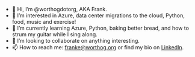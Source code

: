 - 👋 Hi, I’m @worthogdotorg, AKA Frank.
- 👀 I’m interested in Azure, data center migrations to the cloud, Python, food, music and exercise!
- 🌱 I’m currently learning Azure, Python, baking better bread, and how to strum my guitar while I sing along.
- 💞️ I’m looking to collaborate on anything interesting.
- 📫 How to reach me:  [franke@worthog.org](mailto:franke@worthog.org) or find my bio on [LinkedIn](https://www.linkedin.com/in/frank-a-espinoza).

<!---
worthogdotorg/worthogdotorg is a ✨ special ✨ repository because its `README.md` (this file) appears on your GitHub profile.
You can click the Preview link to take a look at your changes.
--->
